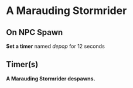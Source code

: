 # A Marauding Stormrider


## On NPC Spawn

**Set a timer** named *depop* for 12 seconds


## Timer(s)

**A Marauding Stormrider despawns.**